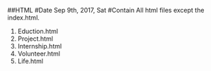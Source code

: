 ##HTML
#Date
Sep 9th, 2017, Sat
#Contain
All html files except the index.html.
1. Eduction.html
2. Project.html
3. Internship.html
4. Volunteer.html
5. Life.html
